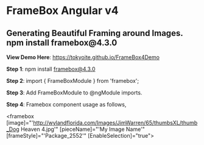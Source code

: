 <h1>FrameBox Angular v4</h1>

<h2>Generating Beautiful Framing around Images. npm install framebox@4.3.0</h2>

<b>View Demo Here</b>: https://tokyoite.github.io/FrameBox4Demo

<b>Step 1</b>: npm install framebox@4.3.0

<b>Step 2</b>: import { FrameBoxModule } from 'framebox';

<b>Step 3</b>: Add FrameBoxModule to @ngModule imports.

<b>Step 4</b>: Framebox component usage as follows,

<framebox [image]="'http://wylandflorida.com/Images/JimWarren/65/thumbsXL/thumb_Dog Heaven 4.jpg'" [pieceName]="'My Image Name'" [frameStyle]="'Package_2552'" [EnableSelection]="true">
